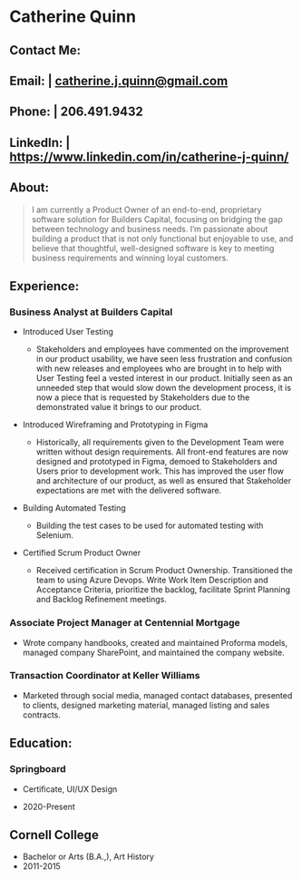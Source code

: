 # Catherine Quinn

Contact Me: 
-------------
Email: | catherine.j.quinn@gmail.com
-------------
Phone: | 206.491.9432
-------------
LinkedIn: | https://www.linkedin.com/in/catherine-j-quinn/
-------------

## About: 

> I am currently a Product Owner of an end-to-end, proprietary software solution for Builders Capital, focusing on bridging the gap between technology and business needs. I’m passionate about building a product that is not only functional but enjoyable to use, and believe that thoughtful, well-designed software is key to meeting business requirements and winning loyal customers.


## Experience:


### Business Analyst at **Builders Capital** 
- Introduced User Testing
  - Stakeholders and employees have commented on the improvement in our product usability, we have seen less frustration and confusion with new releases and employees who are brought in to help with User Testing feel a vested interest in our product. Initially seen as an unneeded step that would slow down the development process, it is now a piece that is requested by Stakeholders due to the demonstrated value it brings to our product. 
  
  
- Introduced Wireframing and Prototyping in Figma
  - Historically, all requirements given to the Development Team were written without design requirements. All front-end features are now designed and prototyped in Figma, demoed to Stakeholders and Users prior to development work. This has improved the user flow and architecture of our product, as well as ensured that Stakeholder expectations are met with the delivered software. 
  
  
- Building Automated Testing 
  - Building the test cases to be used for automated testing with Selenium. 
  
  
- Certified Scrum Product Owner
  - Received certification in Scrum Product Ownership. Transitioned the team to using Azure Devops. Write Work Item Description and Acceptance Criteria, prioritize the backlog, facilitate Sprint Planning and Backlog Refinement meetings. 


### Associate Project Manager at **Centennial Mortgage**
- Wrote company handbooks, created and maintained Proforma models, managed company SharePoint,  and maintained the company website.


### Transaction Coordinator at **Keller Williams**
- Marketed through social media, managed contact databases, presented to clients, designed marketing material, managed listing and sales contracts. 

## Education:

### Springboard


- Certificate, UI/UX Design


- 2020-Present


## Cornell College
- Bachelor or Arts (B.A.,), Art History 
- 2011-2015

